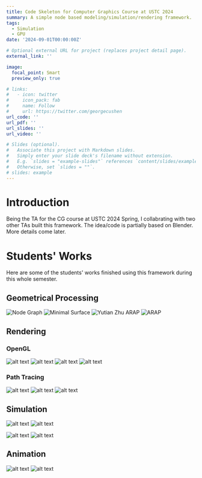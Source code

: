 ```yaml
---
title: Code Skeleton for Computer Graphics Course at USTC 2024
summary: A simple node based modeling/simulation/rendering framework.
tags:
  - Simulation
  - GPU
date: '2024-09-01T00:00:00Z'

# Optional external URL for project (replaces project detail page).
external_link: ''

image:
  focal_point: Smart
  preview_only: true

# links:
#   - icon: twitter
#     icon_pack: fab
#     name: Follow
#     url: https://twitter.com/georgecushen
url_code: ''
url_pdf: ''
url_slides: ''
url_video: ''

# Slides (optional).
#   Associate this project with Markdown slides.
#   Simply enter your slide deck's filename without extension.
#   E.g. `slides = "example-slides"` references `content/slides/example-slides.md`.
#   Otherwise, set `slides = ""`.
# slides: example
---
```


# Introduction
Being the TA for the CG course at USTC 2024 Spring, I collabrating with two other TAs built this framework. The idea/code is partially based on Blender. More details come later.

# Students' Works
Here are some of the students' works finished using this framework during this whole semester.
## Geometrical Processing
![Node Graph](image-2.png)
![Minimal Surface](image-1.png)
![Yutian Zhu](image.png)
ARAP
![ARAP](image-3.png)

## Rendering

### OpenGL

![alt text](image-4.png)
![alt text](image-6.png)
![alt text](image-7.png)
![alt text](image-5.png)

### Path Tracing

![alt text](image-8.png)
![alt text](image-9.png)
![alt text](image-10.png)

## Simulation

![alt text](4.gif)
![alt text](3.gif)

![alt text](IISCP_garden.gif)
![alt text](iisph-surface.gif)

## Animation

![alt text](5.gif)
![alt text](4-1.gif)